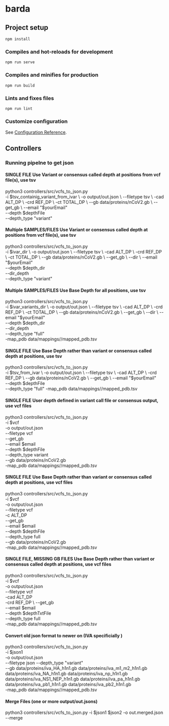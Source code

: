 # barda

## Project setup
```
npm install
```

### Compiles and hot-reloads for development
```
npm run serve
```

### Compiles and minifies for production
```
npm run build
```

### Lints and fixes files
```
npm run lint
```

### Customize configuration
See [Configuration Reference](https://cli.vuejs.org/config/).



## Controllers 

### Running pipelne to get json


#### SINGLE FILE Use Variant or consensus called depth at positions from vcf file(s), use tsv

python3 controllers/src/vcfs_to_json.py \
    -i $tsv_containig_variant_from_ivar \
    -o output/out.json \
    --filetype tsv \
    -cad ALT_DP \
    -crd REF_DP \
    -ct TOTAL_DP \
    --gb data/proteins/nCoV2.gb \
    --get_gb \
    --email "$yourEmail" \
    --depth $depthFile \
    --depth_type "variant"

#### Multiple SAMPLES/FILES Use Variant or consensus called depth at positions from vcf file(s), use tsv

python3 controllers/src/vcfs_to_json.py \
    -i $ivar_dir \
    -o output/out.json \
    --filetype tsv \
    -cad ALT_DP \
    -crd REF_DP \
    -ct TOTAL_DP \
    --gb data/proteins/nCoV2.gb \
    --get_gb \
    --dir \
    --email "$yourEmail" \
    --depth $depth_dir \
    --dir_depth \
    --depth_type "variant"


#### Multiple SAMPLES/FILES Use Base Depth for all positions, use tsv

python3 controllers/src/vcfs_to_json.py \
    -i $ivar_variants_dir \
    -o output/out.json \
    --filetype tsv \
    -cad ALT_DP \
    -crd REF_DP \
    -ct TOTAL_DP \
    --gb data/proteins/nCoV2.gb \
    --get_gb \
    --dir \
    --email "$yourEmail" \
    --depth $depth_dir \
    --dir_depth \
    --depth_type "full" \
    -map_pdb data/mappings//mapped_pdb.tsv



#### SINGLE FILE Use Base Depth rather than variant or consensus called depth at positions, use tsv

python3 controllers/src/vcfs_to_json.py \
    -i $tsv_from_ivar \
    -o output/out.json \
    --filetype tsv \
    -cad ALT_DP \
    -crd REF_DP \
    --gb data/proteins/nCoV2.gb \
    --get_gb \
    --email "$yourEmail" \
    --depth $depthFile \
    --depth_type "full" -map_pdb data/mappings//mapped_pdb.tsv

#### SINGLE FILE User depth defined in variant call file or consensus output, use vcf files

python3 controllers/src/vcfs_to_json.py \
    -i $vcf \
    -o output/out.json \
    --filetype vcf \
    --get_gb \
    --email $email \
    --depth $depthFile \
    --depth_type variant \
    --gb data/proteins/nCoV2.gb \
    -map_pdb data/mappings//mapped_pdb.tsv


#### SINGLE FILE Use Base Depth rather than variant or consensus called depth at positions, use vcf files

python3 controllers/src/vcfs_to_json.py \
    -i $vcf \
    -o output/out.json \
    --filetype vcf \
    -c ALT_DP  \
    --get_gb \
    --email $email \
    --depth $depthFile \
    --depth_type full \
    --gb data/proteins/nCoV2.gb \
    -map_pdb data/mappings//mapped_pdb.tsv



#### SINGLE FILE, MISSING GB FILES Use Base Depth rather than variant or consensus called depth at positions, use vcf files

python3 controllers/src/vcfs_to_json.py \
    -i $vcf \
    -o output/out.json \
    --filetype vcf \
    -cad ALT_DP \
    -crd REF_DP \ --get_gb \
    --email $email \
    --depth $depthTxtFile \
    --depth_type full \
    -map_pdb data/mappings//mapped_pdb.tsv



#### Convert old json format to newer on (IVA specificially )

python3 controllers/src/vcfs_to_json.py \
    -i $json1 \
    -o output/out.json \
    --filetype json --depth_type "variant" \
    --gb data/proteins/iva_HA_h1n1.gb data/proteins/iva_m1_m2_h1n1.gb data/proteins/iva_NA_h1n1.gb data/proteins/iva_np_h1n1.gb data/proteins/iva_NS1_NEP_h1n1.gb data/proteins/iva_pa_h1n1.gb data/proteins/iva_pb1_h1n1.gb data/proteins/iva_pb2_h1n1.gb \
    -map_pdb data/mappings//mapped_pdb.tsv



#### Merge Files (one or more output/out.jsons)

python3 controllers/src/vcfs_to_json.py -i $json1 $json2  -o out.merged.json --merge